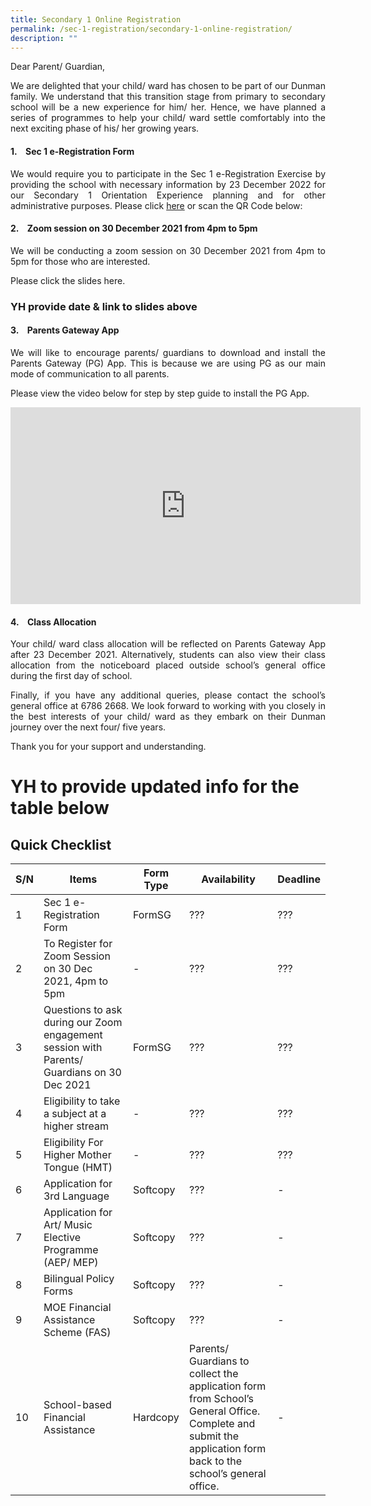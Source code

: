 ```yaml
---
title: Secondary 1 Online Registration
permalink: /sec-1-registration/secondary-1-online-registration/
description: ""
---
```

Dear Parent/ Guardian,

<p style="text-align: justify;">We are delighted that your child/ ward has chosen to be part of our Dunman family. We understand that this transition stage from primary to secondary school will be a new experience for him/ her. Hence, we have planned a series of programmes to help your child/ ward settle comfortably into the next exciting phase of his/ her growing years.</p>

#### 1.    Sec 1 e-Registration Form

<p style="text-align: justify;">We would require you to participate in the Sec 1 e-Registration Exercise by providing the school with necessary information by 23 December 2022 for our Secondary 1 Orientation Experience planning and for other administrative purposes. Please click <a href="https://go.gov.sg/sec1e-registration2023" target="_blank">here</a> or scan the QR Code below:</p>



#### 2.    Zoom session on 30 December 2021 from 4pm to 5pm

<p style="text-align: justify;">We will be conducting a zoom session on 30 December 2021 from 4pm to 5pm for those who are interested.</p>

Please click the slides here.

### YH provide date & link to slides above

#### 3.    Parents Gateway App

<p style="text-align: justify;">We will like to encourage parents/ guardians to download and install the Parents Gateway (PG) App. This is because we are using PG as our main mode of communication to all parents.</p>

<p style="text-align: justify;">Please view the video below for step by step guide to install the PG App.</p>

<p style="text-align: center;"><iframe width="560" height="315" src="https://www.youtube.com/embed/tW9jwyuovOo" title="YouTube video player" frameborder="0" allow="accelerometer; autoplay; clipboard-write; encrypted-media; gyroscope; picture-in-picture" allowfullscreen></iframe></p>

#### 4.    Class Allocation

<p style="text-align: justify;">Your child/ ward class allocation will be reflected on Parents Gateway App after 23 December 2021. Alternatively, students can also view their class allocation from the noticeboard placed outside school’s general office during the first day of school.</p>

<p style="text-align: justify;">Finally, if you have any additional queries, please contact the school’s general office at 6786 2668. We look forward to working with you closely in the best interests of your child/ ward as they embark on their Dunman journey over the next four/ five years.</p>

Thank you for your support and understanding.

# YH to provide updated info for the table below

## Quick Checklist

| S/N | Items | Form Type | Availability | Deadline |
| -------- | -------- | -------- | -------- | -------- |
| 1   | Sec 1 e-Registration Form     | FormSG     | ???     | ???     |
| 2   | To Register for Zoom Session on 30 Dec 2021, 4pm to 5pm     | -     | ???     | ???     |
| 3   | Questions to ask during our Zoom engagement session with Parents/ Guardians on 30 Dec 2021     | FormSG     | ???     | ???     |
| 4   | Eligibility to take a subject at a higher stream     | -     | ???     | ???     |
| 5   | Eligibility For Higher Mother Tongue (HMT)     | -     | ???     | ???     |
| 6   | Application for 3rd Language     | Softcopy     | ???     | -     |
| 7   | Application for Art/ Music Elective Programme (AEP/ MEP)     | Softcopy     | ???     | -     |
| 8   | Bilingual Policy Forms     | Softcopy     | ???     | -     |
| 9   | MOE Financial Assistance Scheme (FAS)     | Softcopy     | ???     | -     |
| 10   | School-based Financial Assistance     | Hardcopy     | Parents/ Guardians to collect the application form from School’s General Office. Complete and submit the application form back to the school’s general office.     | -     |
